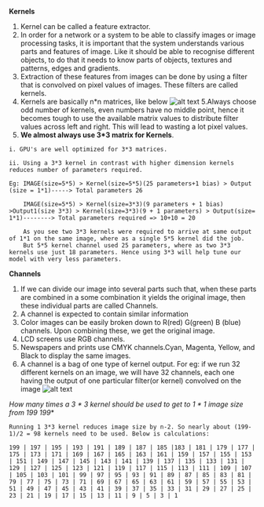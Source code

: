 **Kernels**
  1. Kernel can be called a feature extractor.
  2. In order for a network or a system to be able to classify images or image processing tasks, it is important that the system understands various parts and features of image. Like it should be able to recognise different objects, to do that it needs to know parts of objects, textures and patterns, edges and gradients.
  3. Extraction of these features from images can be done by using a filter that is convolved on pixel values of images. These filters are called kernels.
  4. Kernels are basically n*n matrices, like below
  ![alt text](http://www.davidsbatista.net/assets/images/2018-03-31_dpln_0412_cnn.png)
  5.Always choose odd number of kernels, even numbers have no middle point, hence it becomes tough to use the available matrix values to distribute filter values across left and right. This will lead to wasting a lot pixel values.
  6. **We almost always use 3*3 matrix for Kernels**.
  
    i. GPU's are well optimized for 3*3 matrices.
    
    ii. Using a 3*3 kernel in contrast with higher dimension kernels reduces number of parameters required.
    
    Eg: IMAGE(size=5*5) > Kernel(size=5*5)(25 parameters+1 bias) > Output (size = 1*1)-----> Total parameters 26
    
        IMAGE(size=5*5) > Kernel(size=3*3)(9 parameters + 1 bias) >Output1(size 3*3) > Kernel(size=3*3)(9 + 1 parameters) > Output(size= 1*1)--------> Total parameters required => 10+10 = 20
        
        As you see two 3*3 kernels were required to arrive at same output of 1*1 on the same image, where as a single 5*5 kernel did the job. 
        But 5*5 kernel channel used 25 parameters, where as two 3*3 kernels use just 18 parameters. Hence using 3*3 will help tune our model with very less parameters.
        
  
 **Channels**

  1. If we can divide our image into several parts such that, when these parts are combined in a some combination it yields the original image, then these individual parts are called Channels.
  2. A channel is expected to contain similar information
  3. Color images can be easily broken down to R(red) G(green) B (blue) channels. Upon combining these, we get the original image.
  4. LCD screens use RGB channels.
  5. Newspapers and prints use CMYK channels.Cyan, Magenta, Yellow, and Black to display the same images.
  6. A channel is a bag of one type of kernel output. For eg: if we run 32 different kernels on an image, we will have 32 channels, each one having the output of one particular filter(or kernel) convolved on the image
  ![alt text](https://discuss.pytorch.org/uploads/default/original/2X/6/6ef68adb9d9910f82ffabdc53adc3abd842f6885.png)
  
  
  **How many times a 3 * 3 kernel should be used to get to 1 * 1 image size from 199* 199**
  
    Running 1 3*3 kernel reduces image size by n-2. So nearly about (199-1)/2 = 98 kernels need to be used. Below is calculations:
    
    199 | 197 | 195 | 193 | 191 | 189 | 187 | 185 |183 | 181 | 179 | 177 | 175 | 173 | 171 | 169 | 167 | 165 | 163 | 161 | 159 | 157 | 155 | 153 | 151 | 149 | 147 | 145 | 143 | 141 | 139 | 137 | 135 | 133 | 131 | 129 | 127 | 125 | 123 | 121 | 119 | 117 | 115 | 113 | 111 | 109 | 107 | 105 | 103 | 101 | 99 | 97 | 95 | 93 | 91 | 89 | 87 | 85 | 83 | 81 | 79 | 77 | 75 | 73 | 71 | 69 | 67 | 65 | 63 | 61 | 59 | 57 | 55 | 53 | 51 | 49 | 47 | 45 | 43 | 41 | 39 | 37 | 35 | 33 | 31 | 29 | 27 | 25 | 23 | 21 | 19 | 17 | 15 | 13 | 11 | 9 | 5 | 3 | 1
